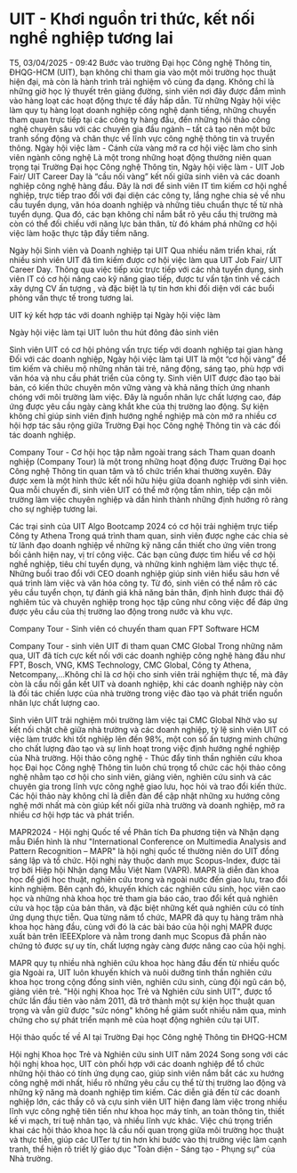# UIT - Khơi nguồn tri thức, kết nối nghề nghiệp tương lai
T5, 03/04/2025 - 09:42
Bước vào trường Đại học Công nghệ Thông tin, ĐHQG-HCM (UIT), bạn không chỉ tham gia vào một môi trường học thuật hiện đại, mà còn là hành trình trải nghiệm vô cùng đa dạng. Không chỉ là những giờ học lý thuyết trên giảng đường, sinh viên nơi đây được đắm mình vào hàng loạt các hoạt động thực tế đầy hấp dẫn. Từ những Ngày hội việc làm quy tụ hàng loạt doanh nghiệp công nghệ danh tiếng, những chuyến tham quan trực tiếp tại các công ty hàng đầu, đến những hội thảo công nghệ chuyên sâu với các chuyên gia đầu ngành – tất cả tạo nên một bức tranh sống động và chân thực về lĩnh vực công nghệ thông tin và truyền thông.
Ngày hội việc làm - Cánh cửa vàng mở ra cơ hội việc làm cho sinh viên ngành công nghệ
Là một trong những hoạt động thường niên quan trọng tại Trường Đại học Công nghệ Thông tin, Ngày hội việc làm - UIT Job Fair/ UIT Career Day là “cầu nối vàng” kết nối giữa sinh viên và các doanh nghiệp công nghệ hàng đầu. Đây là nơi để sinh viên IT tìm kiếm cơ hội nghề nghiệp, trực tiếp trao đổi với đại diện các công ty, lắng nghe chia sẻ về nhu cầu tuyển dụng, văn hóa doanh nghiệp và những tiêu chuẩn thực tế từ nhà tuyển dụng. Qua đó, các bạn không chỉ nắm bắt rõ yêu cầu thị trường mà còn có thể đối chiếu với năng lực bản thân, từ đó khám phá những cơ hội việc làm hoặc thực tập đầy tiềm năng.

Ngày hội Sinh viên và Doanh nghiệp tại UIT
Qua nhiều năm triển khai, rất nhiều sinh viên UIT đã tìm kiếm được cơ hội việc làm qua UIT Job Fair/ UIT Career Day. Thông qua việc tiếp xúc trực tiếp với các nhà tuyển dụng, sinh viên IT có cơ hội nâng cao kỹ năng giao tiếp, được tư vấn tận tình về cách xây dựng CV ấn tượng , và đặc biệt là tự tin hơn khi đối diện với các buổi phỏng vấn thực tế trong tương lai.

UIT ký kết hợp tác với doanh nghiệp tại Ngày hội việc làm

Ngày hội việc làm tại UIT luôn thu hút đông đảo sinh viên

Sinh viên UIT có cơ hội phỏng vấn trực tiếp với doanh nghiệp tại gian hàng
Đối với các doanh nghiệp, Ngày hội việc làm tại UIT là một “cơ hội vàng” để tìm kiếm và chiêu mộ những nhân tài trẻ, năng động, sáng tạo, phù hợp với văn hóa và nhu cầu phát triển của công ty. Sinh viên UIT được đào tạo bài bản, có kiến thức chuyên môn vững vàng và khả năng thích ứng nhanh chóng với môi trường làm việc. Đây là nguồn nhân lực chất lượng cao, đáp ứng được yêu cầu ngày càng khắt khe của thị trường lao động. Sự kiện không chỉ giúp sinh viên định hướng nghề nghiệp mà còn mở ra nhiều cơ hội hợp tác sâu rộng giữa Trường Đại học Công nghệ Thông tin và các đối tác doanh nghiệp.

Company Tour - Cơ hội học tập nằm ngoài trang sách
Tham quan doanh nghiệp (Company Tour) là một trong những hoạt động được Trường Đại học Công nghệ Thông tin quan tâm và tổ chức triển khai thường xuyên. Đây được xem là một hình thức kết nối hữu hiệu giữa doanh nghiệp với sinh viên. Qua mỗi chuyến đi, sinh viên UIT có thể mở rộng tầm nhìn, tiếp cận môi trường làm việc chuyên nghiệp và dần hình thành những định hướng rõ ràng cho sự nghiệp tương lai.

Các trại sinh của UIT Algo Bootcamp 2024 có cơ hội trải nghiệm trực tiếp Công ty Athena
Trong quá trình tham quan, sinh viên được nghe các chia sẻ từ lãnh đạo doanh nghiệp về những kỹ năng cần thiết cho ứng viên trong bối cảnh hiện nay, vị trí công việc. Các bạn cũng được tìm hiểu về cơ hội nghề nghiệp, tiêu chí tuyển dụng, và những kinh nghiệm làm việc thực tế. Những buổi trao đổi với CEO doanh nghiệp giúp sinh viên hiểu sâu hơn về quá trình làm việc và văn hóa công ty. Từ đó, sinh viên có thể nắm rõ các yêu cầu tuyển chọn, tự đánh giá khả năng bản thân, định hình được thái độ nghiêm túc và chuyên nghiệp trong học tập cũng như công việc để đáp ứng được yêu cầu của thị trường lao động trong nước và khu vực.

Company Tour - Sinh viên có chuyến tham quan FPT Software HCM

Company Tour - sinh viên UIT đi tham quan CMC Global
Trong những năm qua, UIT đã tích cực kết nối với các doanh nghiệp công nghệ hàng đầu như FPT, Bosch, VNG, KMS Technology, CMC Global, Công ty Athena, Netcompany,…Không chỉ là cơ hội cho sinh viên trải nghiệm thực tế, mà đây còn là cầu nối gắn kết UIT và doanh nghiệp, khi các doanh nghiệp này còn là đối tác chiến lược của nhà trường trong việc đào tạo và phát triển nguồn nhân lực chất lượng cao.

Sinh viên UIT trải nghiệm môi trường làm việc tại CMC Global
Nhờ vào sự kết nối chặt chẽ giữa nhà trường và các doanh nghiệp, tỷ lệ sinh viên UIT có việc làm trước khi tốt nghiệp lên đến 98%, một con số ấn tượng minh chứng cho chất lượng đào tạo và sự linh hoạt trong việc định hướng nghề nghiệp của Nhà trường.
Hội thảo công nghệ - Thúc đẩy tinh thần nghiên cứu khoa học
Đại học Công nghệ Thông tin luôn chú trọng tổ chức các hội thảo công nghệ nhằm tạo cơ hội cho sinh viên, giảng viên, nghiên cứu sinh và các chuyên gia trong lĩnh vực công nghệ giao lưu, học hỏi và trao đổi kiến thức. Các hội thảo này không chỉ là diễn đàn để cập nhật những xu hướng công nghệ mới nhất mà còn giúp kết nối giữa nhà trường và doanh nghiệp, mở ra nhiều cơ hội hợp tác và phát triển.

MAPR2024 - Hội nghị Quốc tế về Phân tích Đa phương tiện và Nhận dạng mẫu
Điển hình là như "International Conference on Multimedia Analysis and Pattern Recognition – MAPR" là hội nghị quốc tế thường niên do UIT đồng sáng lập và tổ chức. Hội nghị này thuộc danh mục Scopus-Index, được tài trợ bởi Hiệp hội Nhận dạng Mẫu Việt Nam (VAPR). MAPR là diễn đàn khoa học để giới học thuật, nghiên cứu trong và ngoài nước đến giao lưu, trao đổi kinh nghiệm. Bên cạnh đó, khuyến khích các nghiên cứu sinh, học viên cao học và những nhà khoa học trẻ tham gia báo cáo, trao đổi kết quả nghiên cứu và học tập của bản thân, và đặc biệt những kết quả nghiên cứu có tính ứng dụng thực tiễn. Qua từng năm tổ chức, MAPR đã quy tụ hàng trăm nhà khoa học hàng đầu, cùng với đó là các bài báo của hội nghị MAPR được xuất bản trên IEEEXplore và nằm trong danh mục Scopus đã phần nào chứng tỏ được sự uy tín, chất lượng ngày càng được nâng cao của hội nghị.

MAPR quy tụ nhiều nhà nghiên cứu khoa học hàng đầu đến từ nhiều quốc gia
Ngoài ra, UIT luôn khuyến khích và nuôi dưỡng tinh thần nghiên cứu khoa học trong cộng đồng sinh viên, nghiên cứu sinh, cùng đội ngũ cán bộ, giảng viên trẻ. "Hội nghị Khoa học Trẻ và Nghiên cứu sinh UIT", được tổ chức lần đầu tiên vào năm 2011, đã trở thành một sự kiện học thuật quan trọng và vẫn giữ được "sức nóng" không hề giảm suốt nhiều năm qua, minh chứng cho sự phát triển mạnh mẽ của hoạt động nghiên cứu tại UIT.

Hội thảo quốc tế về AI tại Trường Đại học Công nghệ Thông tin ĐHQG-HCM

Hội nghị Khoa học Trẻ và Nghiên cứu sinh UIT năm 2024
Song song với các hội nghị khoa học, UIT còn phối hợp với các doanh nghiệp để tổ chức những hội thảo có tính ứng dụng cao, giúp sinh viên nắm bắt các xu hướng công nghệ mới nhất, hiểu rõ những yêu cầu cụ thể từ thị trường lao động và những kỹ năng mà doanh nghiệp tìm kiếm. Các diễn giả đến từ các doanh nghiệp lớn, các thầy cô và cựu sinh viên UIT hiện đang làm việc trong nhiều lĩnh vực công nghệ tiên tiến như khoa học máy tính, an toàn thông tin, thiết kế vi mạch, trí tuệ nhân tạo, và nhiều lĩnh vực khác. Việc chú trọng triển khai các hội thảo khoa học là cầu nối quan trọng giữa môi trường học thuật và thực tiễn, giúp các UITer tự tin hơn khi bước vào thị trường việc làm cạnh tranh, thể hiện rõ triết lý giáo dục "Toàn diện - Sáng tạo - Phụng sự" của Nhà trường.